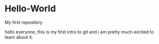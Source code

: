 # Hello-World
My first repository
 
 hello everyone, this is my first intro to git and i am pretty much excited to learn about it.
